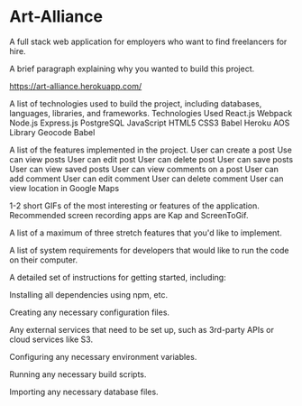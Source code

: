 # Art-Alliance

A full stack web application for employers who want to find freelancers for hire.

A brief paragraph explaining why you wanted to build this project.

https://art-alliance.herokuapp.com/


A list of technologies used to build the project, including databases, languages, libraries, and frameworks.
Technologies Used
React.js
Webpack
Node.js
Express.js
PostgreSQL
JavaScript
HTML5
CSS3
Babel
Heroku
AOS Library
Geocode
Babel



A list of the features implemented in the project.
User can create a post
Use can view posts
User can edit post
User can delete post
User can save posts
User can view saved posts
User can view comments on a post
User can add comment
User can edit comment
User can delete comment
User can view location in Google Maps


1-2 short GIFs of the most interesting or features of the application. Recommended screen recording apps are Kap and ScreenToGif.

A list of a maximum of three stretch features that you'd like to implement.


A list of system requirements for developers that would like to run the code on their computer.


A detailed set of instructions for getting started, including:

Installing all dependencies using npm, etc.

Creating any necessary configuration files.

Any external services that need to be set up, such as 3rd-party APIs or cloud services like S3.

Configuring any necessary environment variables.

Running any necessary build scripts.

Importing any necessary database files.
